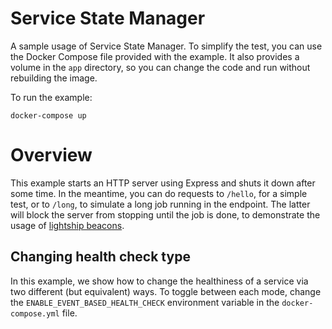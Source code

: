# Service State Manager

A sample usage of Service State Manager. To simplify the test, you can use the Docker Compose file
provided with the example. It also provides a volume in the `app` directory, so you can change the
code and run without rebuilding the image.

To run the example:
```shell
docker-compose up
```

# Overview

This example starts an HTTP server using Express and shuts it down after some time. In the meantime,
you can do requests to `/hello`, for a simple test, or to `/long`, to simulate a long job running in
the endpoint. The latter will block the server from stopping until the job is done, to demonstrate
the usage of [lightship beacons](https://github.com/gajus/lightship/#beacons).

## Changing health check type

In this example, we show how to change the healthiness of a service via two different (but
equivalent) ways. To toggle between each mode, change the `ENABLE_EVENT_BASED_HEALTH_CHECK`
environment variable in the `docker-compose.yml` file.
